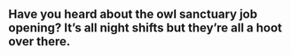 ## Have you heard about the owl sanctuary job opening? It’s all night shifts but they’re all a hoot over there.
